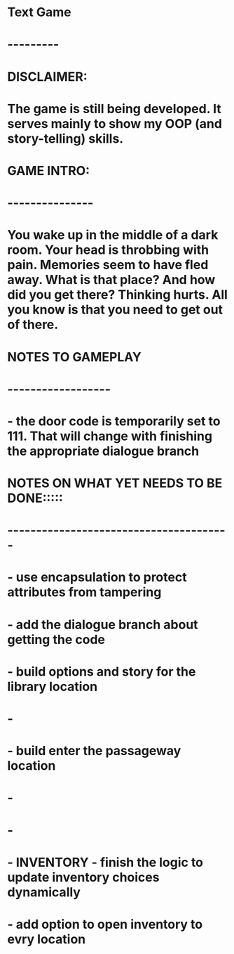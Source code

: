 # Text Game
# ---------
#
# DISCLAIMER:
# The game is still being developed. It serves mainly to show my OOP (and story-telling) skills. 
#
# GAME INTRO:
# ---------------
# You wake up in the middle of a dark room. Your head is throbbing with pain. Memories seem to have fled away. What is that place? And how did you get there? Thinking hurts. All you know is that you need to get out of there.
#
# NOTES TO GAMEPLAY
# ------------------
# - the door code is temporarily set to 111. That will change with finishing the appropriate dialogue branch
#
# NOTES ON WHAT YET NEEDS TO BE DONE:::::
# ---------------------------------------
# 
# - use encapsulation to protect attributes from tampering
# - add the dialogue branch about getting the code 
# - build options and story for the library location
# - 
# - build enter the passageway location
# - 
# -
# - INVENTORY - finish the logic to update inventory choices dynamically
#             - add option to open inventory to evry location
# 
#
#
#
#
# 

